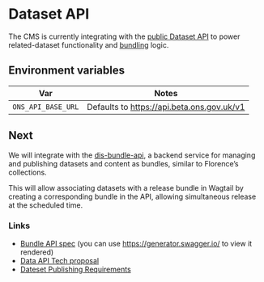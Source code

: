 # Dataset API

The CMS is currently integrating with the [public Dataset API](https://developer.ons.gov.uk/dataset/) to power related-dataset functionality and [bundling](../custom-features/bundles.md)
logic.

## Environment variables

| Var                | Notes                                      |
| ------------------ | ------------------------------------------ |
| `ONS_API_BASE_URL` | Defaults to https://api.beta.ons.gov.uk/v1 |

## Next

We will integrate with the [dis-bundle-api](https://github.com/ONSdigital/dis-bundle-api/), a backend service for
managing and publishing datasets and content as bundles, similar to Florence’s collections.

This will allow associating datasets with a release bundle in Wagtail by creating a corresponding bundle in the API, allowing
simultaneous release at the scheduled time.

### Links

- [Bundle API spec](https://github.com/ONSdigital/dis-bundle-api/blob/develop/swagger.yaml) (you can use https://generator.swagger.io/ to view it rendered)
- [Data API Tech proposal](https://confluence.ons.gov.uk/display/DIS/Bundles+%28Data+API%29+-+Technical+Executive+Proposal)
- [Dateset Publishing Requirements](https://confluence.ons.gov.uk/display/DIGPUB/Dataset+Publishing+Requirements)
